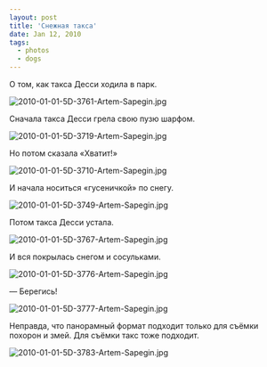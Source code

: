 ```yaml
---
layout: post
title: 'Снежная такса'
date: Jan 12, 2010
tags:
  - photos
  - dogs
---
```


О том, как такса Десси ходила в парк.

![2010-01-01-5D-3761-Artem-Sapegin.jpg](photo://1076)

<!--more-->

Сначала такса Десси грела свою пузю шарфом.

![2010-01-01-5D-3719-Artem-Sapegin.jpg](upload://2010-01-01-5D-3719-Artem-Sapegin.jpg)

Но потом сказала «Хватит!»

![2010-01-01-5D-3710-Artem-Sapegin.jpg](upload://2010-01-01-5D-3710-Artem-Sapegin.jpg)

И начала носиться «гусеничкой» по снегу.

![2010-01-01-5D-3749-Artem-Sapegin.jpg](photo://1075)

Потом такса Десси устала.

![2010-01-01-5D-3767-Artem-Sapegin.jpg](photo://1077)

И вся покрылась снегом и сосульками.

![2010-01-01-5D-3776-Artem-Sapegin.jpg](photo://1078)

— Берегись!

![2010-01-01-5D-3777-Artem-Sapegin.jpg](upload://2010-01-01-5D-3777-Artem-Sapegin.jpg)

Неправда, что панорамный формат подходит только для съёмки похорон и змей. Для съёмки такс тоже подходит.

![2010-01-01-5D-3783-Artem-Sapegin.jpg](upload://2010-01-01-5D-3783-Artem-Sapegin.jpg)
